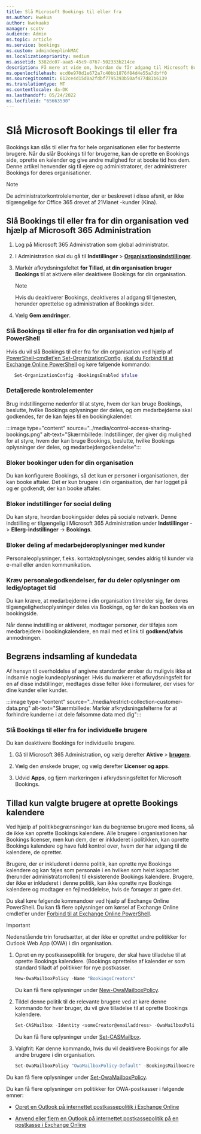 ```yaml
---
title: Slå Microsoft Bookings til eller fra
ms.author: kwekua
author: kwekuako
manager: scotv
audience: Admin
ms.topic: article
ms.service: bookings
ms.custom: admindeeplinkMAC
ms.localizationpriority: medium
ms.assetid: 5382dc07-aaa5-45c9-8767-502333b214ce
description: Få mere at vide om, hvordan du får adgang til Microsoft Bookings i Microsoft 365.
ms.openlocfilehash: ecd0e970d1e672a7c40bb1876f84d4e55a7dbff0
ms.sourcegitcommit: 612ce4d15d8a2fdbf7795393b50af477d81b6139
ms.translationtype: MT
ms.contentlocale: da-DK
ms.lasthandoff: 05/24/2022
ms.locfileid: "65663530"
---
```

# <a name="turn-microsoft-bookings-on-or-off"></a>Slå Microsoft Bookings til eller fra

Bookings kan slås til eller fra for hele organisationen eller for bestemte brugere. Når du slår Bookings til for brugerne, kan de oprette en Bookings side, oprette en kalender og give andre mulighed for at booke tid hos dem. Denne artikel henvender sig til ejere og administratorer, der administrerer Bookings for deres organisationer.

> [!NOTE]
> De administratorkontrolelementer, der er beskrevet i disse afsnit, er ikke tilgængelige for Office 365 drevet af 21Vianet -kunder (Kina).

## <a name="turn-bookings-on-or-off-for-your-organization-using-the-microsoft-365-admin-center"></a>Slå Bookings til eller fra for din organisation ved hjælp af Microsoft 365 Administration

1. Log på Microsoft 365 Administration som global administrator.

2. I Administration skal du gå til **Indstillinger** \> <a href="https://go.microsoft.com/fwlink/p/?linkid=2053743" target="_blank">**Organisationsindstillinger**</a>.

3. Markér afkrydsningsfeltet **for Tillad, at din organisation bruger Bookings** til at aktivere eller deaktivere Bookings for din organisation.

   > [!NOTE]
   > Hvis du deaktiverer Bookings, deaktiveres al adgang til tjenesten, herunder oprettelse og administration af Bookings sider.

4. Vælg **Gem ændringer**.

### <a name="turn-bookings-on-or-off-for-your-organization-using-powershell"></a>Slå Bookings til eller fra for din organisation ved hjælp af PowerShell

Hvis du vil slå Bookings til eller fra for din organisation ved hjælp af [PowerShell-cmdlet'en Set-OrganizationConfig](/powershell/module/exchange/set-organizationconfig), [skal du Forbind til at Exchange Online PowerShell](/powershell/exchange/connect-to-exchange-online-powershell) og køre følgende kommando:

```PowerShell
   Set-OrganizationConfig -BookingsEnabled $false
```

### <a name="granular-controls"></a>Detaljerede kontrolelementer

Brug indstillingerne nedenfor til at styre, hvem der kan bruge Bookings, beslutte, hvilke Bookings oplysninger der deles, og om medarbejderne skal godkendes, før de kan føjes til en bookingkalender.

:::image type="content" source="../media/control-access-sharing-bookings.png" alt-text="Skærmbillede: Indstillinger, der giver dig mulighed for at styre, hvem der kan bruge Bookings, beslutte, hvilke Bookings oplysninger der deles, og medarbejdergodkendelse":::

### <a name="block-bookings-from-outside-your-organization"></a>Bloker bookinger uden for din organisation

Du kan konfigurere Bookings, så det kun er personer i organisationen, der kan booke aftaler. Det er kun brugere i din organisation, der har logget på og er godkendt, der kan booke aftaler.

### <a name="block-social-sharing-options"></a>Bloker indstillinger for social deling

Du kan styre, hvordan bookingsider deles på sociale netværk. Denne indstilling er tilgængelig i Microsoft 365 Administration under **Indstillinger** ->  **Ellerg-indstillinger** ->  **Bookings**.

### <a name="block-sharing-staff-details-with-customers"></a>Bloker deling af medarbejderoplysninger med kunder

Personaleoplysninger, f.eks. kontaktoplysninger, sendes aldrig til kunder via e-mail eller anden kommunikation.

### <a name="require-staff-approvals-before-sharing-freebusy-information"></a>Kræv personalegodkendelser, før du deler oplysninger om ledig/optaget tid

Du kan kræve, at medarbejderne i din organisation tilmelder sig, før deres tilgængelighedsoplysninger deles via Bookings, og før de kan bookes via en bookingside.

Når denne indstilling er aktiveret, modtager personer, der tilføjes som medarbejdere i bookingkalendere, en mail med et link til **godkend/afvis** anmodningen.

## <a name="restrict-collection-of-customer-data"></a>Begræns indsamling af kundedata

Af hensyn til overholdelse af angivne standarder ønsker du muligvis ikke at indsamle nogle kundeoplysninger. Hvis du markerer et afkrydsningsfelt for en af disse indstillinger, medtages disse felter ikke i formularer, der vises for dine kunder eller kunder.

:::image type="content" source="../media/restrict-collection-customer-data.png" alt-text="Skærmbillede: Markér afkrydsningsfelterne for at forhindre kunderne i at dele følsomme data med dig":::

### <a name="turn-bookings-on-or-off-for-individual-users"></a>Slå Bookings til eller fra for individuelle brugere

Du kan deaktivere Bookings for individuelle brugere.

1. Gå til Microsoft 365 Administration, og vælg derefter **Aktive** \> <a href="https://go.microsoft.com/fwlink/p/?linkid=834822" target="_blank">**brugere**</a>.

1. Vælg den ønskede bruger, og vælg derefter **Licenser og apps**.

1. Udvid **Apps**, og fjern markeringen i afkrydsningsfeltet for Microsoft Bookings.

## <a name="allow-only-selected-users-to-create-bookings-calendars"></a>Tillad kun valgte brugere at oprette Bookings kalendere

Ved hjælp af politikbegrænsninger kan du begrænse brugere med licens, så de ikke kan oprette Bookings kalendere. Alle brugere i organisationen har Bookings licenser, men kun dem, der er inkluderet i politikken, kan oprette Bookings kalendere og have fuld kontrol over, hvem der har adgang til de kalendere, de opretter.

Brugere, der er inkluderet i denne politik, kan oprette nye Bookings kalendere og kan føjes som personale i en hvilken som helst kapacitet (herunder administratorrollen) til eksisterende Bookings kalendere. Brugere, der ikke er inkluderet i denne politik, kan ikke oprette nye Bookings kalendere og modtager en fejlmeddelelse, hvis de forsøger at gøre det.

Du skal køre følgende kommandoer ved hjælp af Exchange Online PowerShell. Du kan få flere oplysninger om kørsel af Exchange Online cmdlet'er under [Forbind til at Exchange Online PowerShell](/powershell/exchange/connect-to-exchange-online-powershell).

> [!IMPORTANT]
> Nedenstående trin forudsætter, at der ikke er oprettet andre politikker for Outlook Web App (OWA) i din organisation.

1. Opret en ny postkassepolitik for brugere, der skal have tilladelse til at oprette Bookings kalendere. (Bookings oprettelse af kalender er som standard tilladt af politikker for nye postkasser.

   ```PowerShell
   New-OwaMailboxPolicy -Name "BookingsCreators"
   ```

   Du kan få flere oplysninger under [New-OwaMailboxPolicy](/powershell/module/exchange/new-owamailboxpolicy).

2. Tildel denne politik til de relevante brugere ved at køre denne kommando for hver bruger, du vil give tilladelse til at oprette Bookings kalendere.

   ```PowerShell
   Set-CASMailbox -Identity <someCreator@emailaddress> -OwaMailboxPolicy "BookingsCreators"
   ```

   Du kan få flere oplysninger under [Set-CASMailbox](/powershell/module/exchange/set-casmailbox).

3. Valgfrit: Kør denne kommando, hvis du vil deaktivere Bookings for alle andre brugere i din organisation.

   ```PowerShell
   Set-OwaMailboxPolicy "OwaMailboxPolicy-Default" -BookingsMailboxCreationEnabled:$false
   ```

Du kan få flere oplysninger under [Set-OwaMailboxPolicy](/powershell/module/exchange/set-owamailboxpolicy).

Du kan få flere oplysninger om politikker for OWA-postkasser i følgende emner:

- [Opret en Outlook på internettet postkassepolitik i Exchange Online](/exchange/clients-and-mobile-in-exchange-online/outlook-on-the-web/create-outlook-web-app-mailbox-policy)

- [Anvend eller fjern en Outlook på internettet postkassepolitik på en postkasse i Exchange Online](/exchange/clients-and-mobile-in-exchange-online/outlook-on-the-web/create-outlook-web-app-mailbox-policy)
